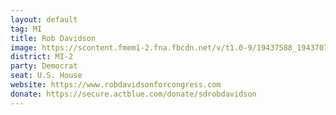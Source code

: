 ```yaml
---
layout: default
tag: MI
title: Rob Davidson
image: https://scontent.fmem1-2.fna.fbcdn.net/v/t1.0-9/19437588_1943707935866673_7048088220641377996_n.jpg?_nc_cat=0&oh=fcc7b1dc4894d50c2ec728a498555bed&oe=5C220AD0
district: MI-2
party: Democrat
seat: U.S. House 
website: https://www.robdavidsonforcongress.com
donate: https://secure.actblue.com/donate/sdrobdavidson
---
```

